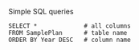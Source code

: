 Simple SQL queries

    SELECT *             # all columns
    FROM SamplePlan      # table name
    ORDER BY Year DESC   # column name
